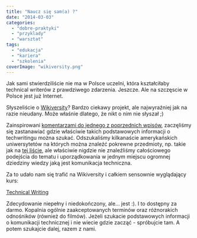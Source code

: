 ```yaml
---
title: "Naucz się sam(a) ?"
date: "2014-03-03"
categories:
  - "dobre-praktyki"
  - "przyklady"
  - "warsztat"
tags:
  - "edukacja"
  - "kariera"
  - "szkolenia"
coverImage: "wikiversity.png"
---
```


Jak sami stwierdziliście nie ma w Polsce uczelni, która kształciłaby technical writerów z prawdziwego zdarzenia. Jeszcze. Ale na szczęscie w Polsce jest już Internet.

Słyszeliście o [Wikiversity](http://www.wikiversity.org/)? Bardzo ciekawy projekt, ale najwyraźniej jak na razie nieudany. Może właśnie dlatego, że nikt o nim nie słyszał ;)

Zainspirowani [komentarzami do jednego z poprzednich wpisów](http://techwriter.pl/kiedy-instrukcja-staje-sie-sztuka/#comments), zaczęliśmy się zastanawiać gdzie właściwie takich podstawowych informacji o techwritingu można szukać. Odszukaliśmy kilkanaście amerykańskich uniwersytetów na których można znaleźć pokrewne przedmioty, np. takie jak na [tej liście](http://extension.berkeley.edu/public/category/programStream.do?method=load&selectedProgramAreaId=15550&selectedProgramStreamId=15615#), ale właściwie nigdzie nie znaleźliśmy całościowego podejścia do tematu i uporządkowania w jednym miejscu ogromnej dziedziny wiedzy jaką jest komunikacja techniczna.

Za to udało nam się trafić na Wikiversity i całkiem sensownie wyglądający kurs:

[Technical Writing](http://en.wikiversity.org/wiki/Technical_writing)

Zdecydowanie niepełny i niedokończony, ale... jest :). I to dostępny za darmo. Kopalnia ogólnie zaakceptowanych terminów oraz różnorakich odnośników (również do filmów). Jeżeli szukacie podstawowych informacji o komunikacji technicznej i nie wiecie gdzie zacząć - spróbujcie tam. A potem szukajcie dalej, razem z nami.

